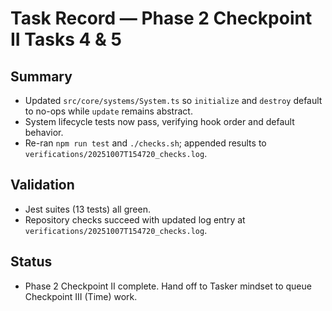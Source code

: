 # Task Record — Phase 2 Checkpoint II Tasks 4 & 5

## Summary
- Updated `src/core/systems/System.ts` so `initialize` and `destroy` default to no-ops while `update` remains abstract.
- System lifecycle tests now pass, verifying hook order and default behavior.
- Re-ran `npm run test` and `./checks.sh`; appended results to `verifications/20251007T154720_checks.log`.

## Validation
- Jest suites (13 tests) all green.
- Repository checks succeed with updated log entry at `verifications/20251007T154720_checks.log`.

## Status
- Phase 2 Checkpoint II complete. Hand off to Tasker mindset to queue Checkpoint III (Time) work.
